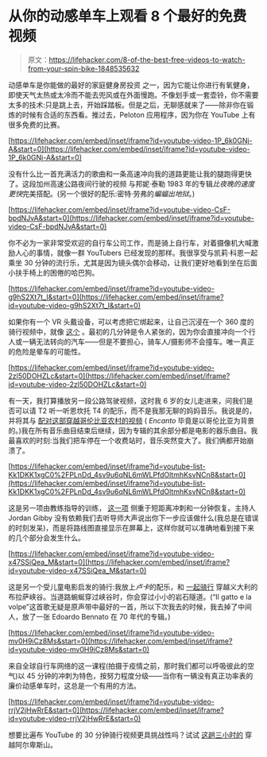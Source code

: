 # 从你的动感单车上观看 8 个最好的免费视频

> 原文：<https://lifehacker.com/8-of-the-best-free-videos-to-watch-from-your-spin-bike-1848535632>

动感单车是你能做的最好的家庭健身房投资 之一，因为它能让你进行有氧健身，即使天气太热或太冷而不能去兜风或在外面慢跑。不像划手或一套壶铃，你不需要太多的技术:只是跳上去，开始踩踏板。但是之后，无聊感就来了——除非你在锻炼的时候有合适的东西看。推过去，Peloton 应用程序，因为你在 YouTube 上有很多免费的比赛。

 [https://lifehacker.com/embed/inset/iframe?id=youtube-video-1P_6k0GNj-A&start=0](https://lifehacker.com/embed/inset/iframe?id=youtube-video-1P_6k0GNj-A&start=0) 

没有什么比一首充满活力的歌曲和一条高速冲向我的道路更能让我的腿跑得更快了。这段加州高速公路夜间行驶的视频 与邦妮·泰勒 1983 年的专辑*比夜晚的速度更快*完美搭配。(另一个很好的配乐:密特·劳弗的*蝙蝠出地狱*。)

 [https://lifehacker.com/embed/inset/iframe?id=youtube-video-CsF-bpdNJvA&start=0](https://lifehacker.com/embed/inset/iframe?id=youtube-video-CsF-bpdNJvA&start=0) 

你不必为一家非常受欢迎的自行车公司工作，而是骑上自行车，对着摄像机大喊激励人心的事情，就像一群 YouTubers 已经发现的那样。我很享受与凯莉·科恩一起乘坐 30 分钟的流行乐，尤其是因为镜头偶尔会移动，让我们更好地看到坐在后面小扶手椅上的困倦的哈巴狗。

 [https://lifehacker.com/embed/inset/iframe?id=youtube-video-g9hS2Xt7t_I&start=0](https://lifehacker.com/embed/inset/iframe?id=youtube-video-g9hS2Xt7t_I&start=0) 

如果你有一个 VR 头戴设备，可以考虑把它绑起来，让自己沉浸在一个 360 度的骑行视频中，就像 [这个](https://www.youtube.com/watch?v=g9hS2Xt7t_I) 。最初的几分钟是令人紧张的，因为你会直接冲向一个行人或一辆无法转向的汽车——但是不要担心，骑车人/摄影师不会撞车。唯一真正的危险是晕车的可能性。

 [https://lifehacker.com/embed/inset/iframe?id=youtube-video-2zl50DOHZLc&start=0](https://lifehacker.com/embed/inset/iframe?id=youtube-video-2zl50DOHZLc&start=0) 

有一天，我打算播放另一段公路驾驶视频，这时我 6 岁的女儿走进来，问我们是否可以请 T2 听一听恩坎托 T4 的配乐，而不是我那无聊的妈妈音乐。我说是的，并将其与 [配对这部穿越哥伦比亚农村的视频](https://www.youtube.com/watch?v=2zl50DOHZLc) ( *Encanto* 毕竟是以哥伦比亚为背景的。)我在所有音乐曲目结束后继续，因为专辑的其余部分都是电影的器乐曲目。我最喜欢的时刻:当我们把车停在一个收费站时，音乐突然变大了。我们俩都开始崩溃了。

 [https://lifehacker.com/embed/inset/iframe?id=youtube-list-Kk1DKK1xgC0%2FPLnDd_4sv9u6qNL6mWLPfdOltmhKsvNCn8&start=0](https://lifehacker.com/embed/inset/iframe?id=youtube-list-Kk1DKK1xgC0%2FPLnDd_4sv9u6qNL6mWLPfdOltmhKsvNCn8&start=0) 

这是另一项由教练指导的训练， [这一项](https://www.youtube.com/watch?v=Kk1DKK1xgC0&list=PLnDd_4sv9u6qNL6mWLPfdOltmhKsvNCn8&index=7) 侧重于短距离冲刺和一分钟恢复。主持人 Jordan Gibby 没有依赖我们去听导师大声说出你下一步应该做什么(我总是在错误的时刻发呆)，而是将路线图直接显示在屏幕上，这样你就可以准确地看到接下来的几个部分会发生什么。

 [https://lifehacker.com/embed/inset/iframe?id=youtube-video-x47SSiQea_M&start=0](https://lifehacker.com/embed/inset/iframe?id=youtube-video-x47SSiQea_M&start=0) 

这是另一个受儿童电影启发的骑行:我放上*卢卡*的配乐，和 [一起骑行](https://www.youtube.com/watch?v=x47SSiQea_M) 穿越义大利的布拉萨峡谷。当道路蜿蜒穿过峡谷时，你会穿过小小的岩石隧道。(“Il gatto e la volpe”这首歌无疑是原声带中最好的一首，所以下次我去的时候，我去掉了中间人，放了一张 Edoardo Bennato 在 70 年代的专辑。)

 [https://lifehacker.com/embed/inset/iframe?id=youtube-video-mv0H9iCz8Ms&start=0](https://lifehacker.com/embed/inset/iframe?id=youtube-video-mv0H9iCz8Ms&start=0) 

来自全球自行车网络的这一课程(拍摄于疫情之前，那时我们都可以呼吸彼此的空气)以 45 分钟的冲刺为特色，按努力程度分级——当你有一辆没有真正功率表的廉价动感单车时，这总是一个有用的方法。

 [https://lifehacker.com/embed/inset/iframe?id=youtube-video-rrjV2jHwRrE&start=0](https://lifehacker.com/embed/inset/iframe?id=youtube-video-rrjV2jHwRrE&start=0) 

想要比遍布 YouTube 的 30 分钟骑行视频更具挑战性吗？试试 [这趟三小时的](https://www.youtube.com/watch?v=rrjV2jHwRrE) 穿越阿尔卑斯山。
